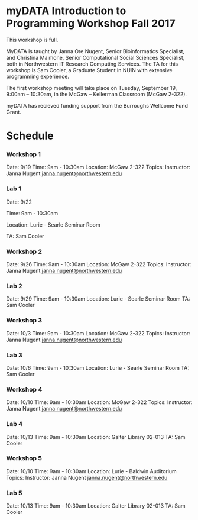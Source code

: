 # myDATA Introduction to Programming Workshop Fall 2017
 
This workshop is full.

MyDATA is taught by Janna Ore Nugent, Senior Bioinformatics Specialist, and Christina Maimone, Senior Computational Social Sciences Specialist, both in Northwestern IT Research Computing Services.  The TA for this workshop is Sam Cooler, a Graduate Student in NUIN with extensive programming experience.

The first workshop meeting will take place on Tuesday, September 19, 9:00am – 10:30am, in the McGaw – Kellerman Classroom (McGaw 2-322). 

myDATA has recieved funding support from the Burroughs Wellcome Fund Grant. 

<TD style="LINE-HEIGHT:20px">

# Schedule

### Workshop 1
Date: 9/19
Time: 9am - 10:30am
Location: McGaw 2-322
Topics:
Instructor: Janna Nugent janna.nugent@northwestern.edu

### Lab 1
<p>Date: 9/22</p>
<p>Time: 9am - 10:30am</p>
<p>Location: Lurie - Searle Seminar Room</p>
<p>TA: Sam Cooler</p>

### Workshop 2
Date: 9/26
Time: 9am - 10:30am
Location: McGaw 2-322
Topics:
Instructor: Janna Nugent janna.nugent@northwestern.edu

### Lab 2
Date: 9/29
Time: 9am - 10:30am
Location: Lurie - Searle Seminar Room
TA: Sam Cooler

### Workshop 3
Date: 10/3
Time: 9am - 10:30am
Location: McGaw 2-322
Topics:
Instructor: Janna Nugent janna.nugent@northwestern.edu

### Lab 3
Date: 10/6
Time: 9am - 10:30am
Location: Lurie - Searle Seminar Room
TA: Sam Cooler

### Workshop 4
Date: 10/10
Time: 9am - 10:30am
Location: McGaw 2-322
Topics:
Instructor: Janna Nugent janna.nugent@northwestern.edu

### Lab 4
Date: 10/13
Time: 9am - 10:30am
Location: Galter Library 02-013
TA: Sam Cooler

### Workshop 5
Date: 10/10
Time: 9am - 10:30am
Location: Lurie - Baldwin Auditorium
Topics:
Instructor: Janna Nugent janna.nugent@northwestern.edu

### Lab 5
Date: 10/13
Time: 9am - 10:30am
Location: Galter Library 02-013
TA: Sam Cooler



